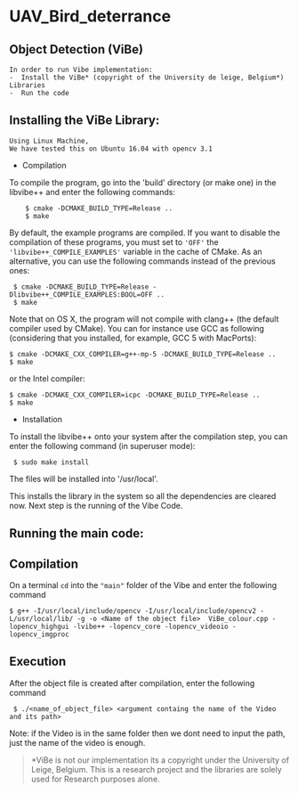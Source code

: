 # UAV_Bird_deterrance

  Object Detection (ViBe)
  -----

    In order to run Vibe implementation:
    -  Install the ViBe* (copyright of the University de leige, Belgium*) Libraries
    -  Run the code

   Installing the ViBe Library:
  ------
    Using Linux Machine,
    We have tested this on Ubuntu 16.04 with opencv 3.1

    
  * Compilation
  
  To compile the program, go into the 'build' directory (or make one) in the libvibe++ and enter the following
  commands:
```
    $ cmake -DCMAKE_BUILD_TYPE=Release ..
    $ make
```
  By default, the example programs are compiled. If you want to disable the
compilation of these programs, you must set to `'OFF'` the
`'libvibe++_COMPILE_EXAMPLES'` variable in the cache of CMake. As an alternative,
you can use the following commands instead of the previous ones:
```
 $ cmake -DCMAKE_BUILD_TYPE=Release -Dlibvibe++_COMPILE_EXAMPLES:BOOL=OFF ..
 $ make
```
Note that on OS X, the program will not compile with clang++ (the default
compiler used by CMake). You can for instance use GCC as following (considering
that you installed, for example, GCC 5 with MacPorts):
```
$ cmake -DCMAKE_CXX_COMPILER=g++-mp-5 -DCMAKE_BUILD_TYPE=Release ..
$ make
```
or the Intel compiler:
```
$ cmake -DCMAKE_CXX_COMPILER=icpc -DCMAKE_BUILD_TYPE=Release ..
$ make
```
 * Installation
  
To install the libvibe++ onto your system after the compilation step, you can
enter the following command (in superuser mode):
```
 $ sudo make install
```
The files will be installed into '/usr/local'.

This installs the library in the system so all the dependencies are cleared now.
Next step is the running of the Vibe Code.

Running the main code:
--------------
  Compilation
  ------
  
On a terminal `cd` into the `"main"` folder of the Vibe and enter the following command
```
$ g++ -I/usr/local/include/opencv -I/usr/local/include/opencv2 -L/usr/local/lib/ -g -o <Name of the object file>  ViBe_colour.cpp -lopencv_highgui -lvibe++ -lopencv_core -lopencv_videoio -lopencv_imgproc
```
Execution
----
After the object file is created after compilation, enter the following command
```
 $ ./<name_of_object_file> <argument containg the name of the Video and its path>
```
Note: if the Video is in the same folder then we dont need to input the path, just the name of the video is enough.






  > *ViBe is not our implementation its a copyright under the University of Leige, Belgium. This is a research project and the libraries are solely used for Research purposes alone.
